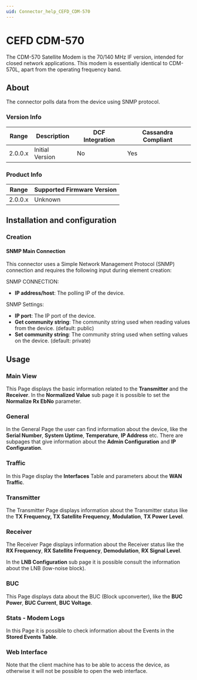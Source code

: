 ```yaml
---
uid: Connector_help_CEFD_CDM-570
---
```


# CEFD CDM-570

The CDM-570 Satellite Modem is the 70/140 MHz IF version, intended for closed network applications. This modem is essentially identical to CDM-570L, apart from the operating frequency band.

## About

The connector polls data from the device using SNMP protocol.

### Version Info

| Range | Description | DCF Integration | Cassandra Compliant |
|------------------|-----------------|---------------------|-------------------------|
| 2.0.0.x          | Initial Version | No                  | Yes                     |

### Product Info

| Range | Supported Firmware Version |
|------------------|-----------------------------|
| 2.0.0.x          | Unknown                     |

## Installation and configuration

### Creation

#### SNMP Main Connection

This connector uses a Simple Network Management Protocol (SNMP) connection and requires the following input during element creation:

SNMP CONNECTION:

- **IP address/host**: The polling IP of the device.

SNMP Settings:

- **IP port**: The IP port of the device.
- **Get community string**: The community string used when reading values from the device. (default: public)
- **Set community string**: The community string used when setting values on the device. (default: private)

## Usage

### Main View

This Page displays the basic information related to the **Transmitter** and the **Receiver**. In the **Normalized Value** sub page it is possible to set the **Normalize Rx EbNo** parameter.

### General

In the General Page the user can find information about the device, like the **Serial Number**, **System Uptime**, **Temperature**, **IP Address** etc. There are subpages that give information about the **Admin Configuration** and **IP Configuration**.

### Traffic

In this Page display the **Interfaces** Table and parameters about the **WAN Traffic**.

### Transmitter

The Transmitter Page displays information about the Transmitter status like the **TX Frequency, TX Satellite Frequency**, **Modulation**, **TX Power Level**.

### Receiver

The Receiver Page displays information about the Receiver status like the **RX Frequency**, **RX Satellite Frequency**, **Demodulation**, **RX Signal Level**.

In the **LNB Configuration** sub page it is possible consult the information about the LNB (low-noise block).

### BUC

This Page displays data about the BUC (Block upconverter), like the **BUC Power**, **BUC Current**, **BUC Voltage**.

### Stats - Modem Logs

In this Page it is possible to check information about the Events in the **Stored Events Table**.

### Web Interface

Note that the client machine has to be able to access the device, as otherwise it will not be possible to open the web interface.
